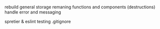 rebuild general storage
remaning functions and components (destructions)
handle error and messaging

spretier & eslint
testing
.gitignore
